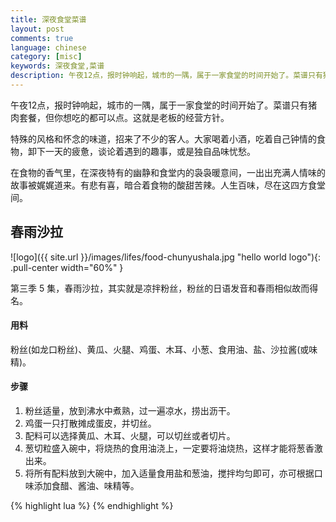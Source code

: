 ```yaml
---
title: 深夜食堂菜谱
layout: post
comments: true
language: chinese
category: [misc]
keywords: 深夜食堂,菜谱
description: 午夜12点，报时钟响起，城市的一隅，属于一家食堂的时间开始了。菜谱只有猪肉套餐，但你想吃的都可以点。这就是老板的经营方针。特殊的风格和怀念的味道，招来了不少的客人。大家喝着小酒，吃着自己钟情的食物，卸下一天的疲惫，谈论着遇到的趣事，或是独自品味忧愁。在食物的香气里，在深夜特有的幽静和食堂内的袅袅暖意间，一出出充满人情味的故事被娓娓道来。有悲有喜，暗合着食物的酸甜苦辣。人生百味，尽在这四方食堂间。
---
```


午夜12点，报时钟响起，城市的一隅，属于一家食堂的时间开始了。菜谱只有猪肉套餐，但你想吃的都可以点。这就是老板的经营方针。

特殊的风格和怀念的味道，招来了不少的客人。大家喝着小酒，吃着自己钟情的食物，卸下一天的疲惫，谈论着遇到的趣事，或是独自品味忧愁。

在食物的香气里，在深夜特有的幽静和食堂内的袅袅暖意间，一出出充满人情味的故事被娓娓道来。有悲有喜，暗合着食物的酸甜苦辣。人生百味，尽在这四方食堂间。

<!-- more -->

## 春雨沙拉

![logo]({{ site.url }}/images/lifes/food-chunyushala.jpg "hello world logo"){: .pull-center width="60%" }

第三季 5 集，春雨沙拉，其实就是凉拌粉丝，粉丝的日语发音和春雨相似故而得名。


#### 用料

粉丝(如龙口粉丝)、黄瓜、火腿、鸡蛋、木耳、小葱、食用油、盐、沙拉酱(或味精)。

#### 步骤

1. 粉丝适量，放到沸水中煮熟，过一遍凉水，捞出沥干。
2. 鸡蛋一只打散摊成蛋皮，并切丝。
3. 配料可以选择黄瓜、木耳、火腿，可以切丝或者切片。
4. 葱切粒盛入碗中，将烧热的食用油浇上，一定要将油烧热，这样才能将葱香激出来。
5. 将所有配料放到大碗中，加入适量食用盐和葱油，搅拌均匀即可，亦可根据口味添加食醋、酱油、味精等。


<!--
第二季 3 集，酒蒸蛤蜊
-->

{% highlight lua %}
{% endhighlight %}
